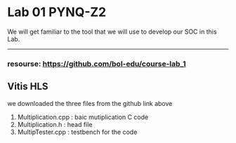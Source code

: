 # Lab 01 PYNQ-Z2
We will get familiar to the tool that we will use to develop our SOC in this Lab.

---
### resourse: https://github.com/bol-edu/course-lab_1
## Vitis HLS
we downloaded the three files from the github link above  
1.  Multiplication.cpp : baic mutiplication C code
2.  Multiplication.h : head file
3.  MultipTester.cpp : testbench for the code
